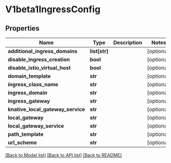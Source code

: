 # V1beta1IngressConfig

## Properties
Name | Type | Description | Notes
------------ | ------------- | ------------- | -------------
**additional_ingress_domains** | **list[str]** |  | [optional] 
**disable_ingress_creation** | **bool** |  | [optional] 
**disable_istio_virtual_host** | **bool** |  | [optional] 
**domain_template** | **str** |  | [optional] 
**ingress_class_name** | **str** |  | [optional] 
**ingress_domain** | **str** |  | [optional] 
**ingress_gateway** | **str** |  | [optional] 
**knative_local_gateway_service** | **str** |  | [optional] 
**local_gateway** | **str** |  | [optional] 
**local_gateway_service** | **str** |  | [optional] 
**path_template** | **str** |  | [optional] 
**url_scheme** | **str** |  | [optional] 

[[Back to Model list]](../README.md#documentation-for-models) [[Back to API list]](../README.md#documentation-for-api-endpoints) [[Back to README]](../README.md)


